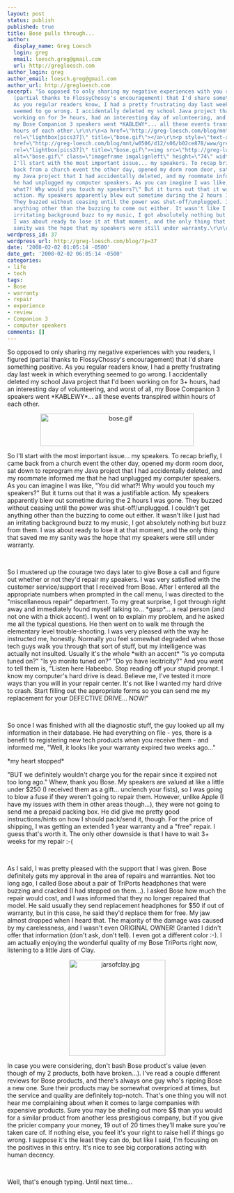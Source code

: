 ```yaml
---
layout: post
status: publish
published: true
title: Bose pulls through...
author:
  display_name: Greg Loesch
  login: greg
  email: loesch.greg@gmail.com
  url: http://gregloesch.com
author_login: greg
author_email: loesch.greg@gmail.com
author_url: http://gregloesch.com
excerpt: "So opposed to only sharing my negative experiences with you readers, I figured
  (partial thanks to FlossyChossy's encouragement) that I'd share something positive.
  As you regular readers know, I had a pretty frustrating day last week in which everything
  seemed to go wrong. I accidentally deleted my school Java project that I'd been
  working on for 3+ hours, had an interesting day of volunteering, and worst of all,
  my Bose Companion 3 speakers went *KABLEWY*... all these events transpired within
  hours of each other.\r\n\r\n<a href=\"http://greg-loesch.com/blog/mnt/w0506/d12/s06/b02ce878/www/greg-loesch.com/blog/blog.pics/2008/02/bose.gif\"
  rel=\"lightbox[pics37]\" title=\"bose.gif\"></a>\r\n<p style=\"text-align: center\"><a
  href=\"http://greg-loesch.com/blog/mnt/w0506/d12/s06/b02ce878/www/greg-loesch.com/blog/blog.pics/2008/02/bose.gif\"
  rel=\"lightbox[pics37]\" title=\"bose.gif\"><img src=\"http://greg-loesch.com/blog/mnt/w0506/d12/s06/b02ce878/www/greg-loesch.com/blog/blog.pics/2008/02/bose.gif\"
  alt=\"bose.gif\" class=\"imageframe imgalignleft\" height=\"74\" width=\"352\" /></a></p>\r\nSo
  I'll start with the most important issue... my speakers. To recap briefly, I came
  back from a church event the other day, opened my dorm room door, sat down to reprogram
  my Java project that I had accidentally deleted, and my roommate informed me that
  he had unplugged my computer speakers. As you can imagine I was like, \"You did
  what?! Why would you touch my speakers?\" But it turns out that it was a justifiable
  action. My speakers apparently blew out sometime during the 2 hours I was gone.
  They buzzed without ceasing until the power was shut-off/unplugged. I couldn't get
  anything other than the buzzing to come out either. It wasn't like I just had an
  irritating background buzz to my music, I got absolutely nothing but buzz from them.
  I was about ready to lose it at that moment, and the only thing that saved me my
  sanity was the hope that my speakers were still under warranty.\r\n\r\n"
wordpress_id: 37
wordpress_url: http://greg-loesch.com/blog/?p=37
date: '2008-02-02 01:05:14 -0500'
date_gmt: '2008-02-02 06:05:14 -0500'
categories:
- life
- tech
tags:
- Bose
- warranty
- repair
- experience
- review
- Companion 3
- computer speakers
comments: []
---
```

<p>So opposed to only sharing my negative experiences with you readers, I figured (partial thanks to FlossyChossy's encouragement) that I'd share something positive. As you regular readers know, I had a pretty frustrating day last week in which everything seemed to go wrong. I accidentally deleted my school Java project that I'd been working on for 3+ hours, had an interesting day of volunteering, and worst of all, my Bose Companion 3 speakers went *KABLEWY*... all these events transpired within hours of each other.</p>
<p><a href="http://greg-loesch.com/blog/mnt/w0506/d12/s06/b02ce878/www/greg-loesch.com/blog/blog.pics/2008/02/bose.gif" rel="lightbox[pics37]" title="bose.gif"></a></p>
<p style="text-align: center"><a href="http://greg-loesch.com/blog/mnt/w0506/d12/s06/b02ce878/www/greg-loesch.com/blog/blog.pics/2008/02/bose.gif" rel="lightbox[pics37]" title="bose.gif"><img src="http://greg-loesch.com/blog/mnt/w0506/d12/s06/b02ce878/www/greg-loesch.com/blog/blog.pics/2008/02/bose.gif" alt="bose.gif" class="imageframe imgalignleft" height="74" width="352" /></a></p>
<p>So I'll start with the most important issue... my speakers. To recap briefly, I came back from a church event the other day, opened my dorm room door, sat down to reprogram my Java project that I had accidentally deleted, and my roommate informed me that he had unplugged my computer speakers. As you can imagine I was like, "You did what?! Why would you touch my speakers?" But it turns out that it was a justifiable action. My speakers apparently blew out sometime during the 2 hours I was gone. They buzzed without ceasing until the power was shut-off/unplugged. I couldn't get anything other than the buzzing to come out either. It wasn't like I just had an irritating background buzz to my music, I got absolutely nothing but buzz from them. I was about ready to lose it at that moment, and the only thing that saved me my sanity was the hope that my speakers were still under warranty.</p>
<p><a id="more"></a><a id="more-37"></a></p>
<p class="paragraph_style">&nbsp;</p>
<p>So I mustered up the courage two days later to give Bose a call and figure out whether or not they'd repair my speakers. I was very satisfied with the customer service/support that I received from Bose. After I entered all the appropriate numbers when prompted in the call menu, I was directed to the "miscellaneous repair" department. To my great surprise, I got through right away and immediately found myself talking to... *gasp*... a real person (and not one with a thick accent). I went on to explain my problem, and he asked me all the typical questions. He then went on to walk me through the elementary level trouble-shooting. I was very pleased with the way he instructed me, honestly. Normally you feel somewhat degraded when those tech guys walk you through that sort of stuff, but my intelligence was actually not insulted. Usually it's the whole *with an accent* "Is yo computa tuned on?" "Is yo monito tuned on?" "Do yo have lecitricity?" And you want to tell them is, "Listen here Habeebo. Stop reading off your stupid prompt. I know my computer's hard drive is dead. Believe me, I've tested it more ways than you will in your repair center. It's not like I wanted my hard drive to crash. Start filling out the appropriate forms so you can send me my replacement for your DEFECTIVE DRIVE... NOW!"</p>
<p class="paragraph_style">&nbsp;</p>
<p>So once I was finished with all the diagnostic stuff, the guy looked up all my information in their database. He had everything on file - yes, there is a benefit to registering new tech products when you receive them - and informed me, "Well, it looks like your warranty expired two weeks ago..."</p>
<p>*my heart stopped*</p>
<p>"BUT we definitely wouldn't charge you for the repair since it expired not too long ago." Whew, thank you Bose. My speakers are valued at like a little under $250 (I received them as a gift... unclench your fists), so I was going to  blow a fuse if they weren't going to repair them. However, unlike Apple (I have my issues with them in other areas though...), they were not going to send me a prepaid packing box. He did give me pretty good instructions/hints on how I should pack/send it, though. For the price of shipping, I was getting an extended 1 year warranty and a "free" repair. I guess that's worth it. The only other downside is that I have to wait 3+ weeks for my repair :-(</p>
<p class="paragraph_style">&nbsp;</p>
<p>As I said, I was pretty pleased with the support that I was given. Bose definitely gets my approval in the area of repairs and warranties. Not too long ago, I called Bose about a pair of TriPorts headphones that were buzzing and cracked (I had stepped on them...). I asked Bose how much the repair would cost, and I was informed that they no longer repaired that model. He said usually they send replacement headphones for $50 if out of warranty, but in this case, he said they'd replace them for free. My jaw almost dropped when I heard that. The majority of the damage was caused by my carelessness, and I wasn't even ORIGINAL OWNER! Granted I didn't offer that information (don't ask, don't tell). I even got a different color :-). I am actually enjoying the wonderful quality of my Bose TriPorts right now, listening to a little Jars of Clay.</p>
<p style="text-align: center"><a href="/blog///mnt/w0506/d12/s06/b02ce878/www/greg-loesch.com//blog//blog.pics/2008/02/jarsofclay.jpg" rel="lightbox[pics37]" title="jarsofclay.jpg"><img src="/blog///mnt/w0506/d12/s06/b02ce878/www/greg-loesch.com//blog//blog.pics/2008/02/jarsofclay.jpg" alt="jarsofclay.jpg" class="imageframe imgaligncenter" height="220" width="221" /></a></p>
<p>In case you were considering, don't bash Bose product's value (even though of my 2 products, both have broken...). I've read a couple different reviews for Bose products, and there's always one guy who's ripping Bose a new one. Sure their products may be somewhat overpriced at times, but the service and quality are definitely top-notch. That's one thing you will not hear me complaining about when it comes to large companies with expensive products. Sure you may be shelling out more $$ than you would for a similar product from another less prestigious company, but if you give the pricier company your money, 19 out of 20 times they'll make sure you're taken care of. If nothing else, you feel it's your right to raise hell if things go wrong. I suppose it's the least they can do, but like I said, I'm focusing on the positives in this entry. It's nice to see big corporations acting with human decency.</p>
<p class="paragraph_style">&nbsp;</p>
<p>Well, that's enough typing. Until next time...</p>
